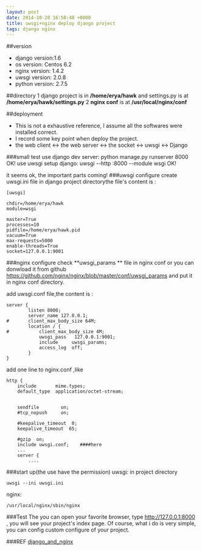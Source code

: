 ```yaml
---
layout: post
date: 2014-10-28 16:58:48 +0800
title: uwsgi+nginx deploy django project
tags: django nginx
---
```


##version
* django version:1.6
* os version: Centos 6.2
* nginx version: 1.4.2
* uwsgi version: 2.0.8
* python version: 2.7.5

##directory
1 django project is in **/home/erya/hawk** and settings.py is at **/home/erya/hawk/settings.py**
2  **nginx conf** is at  **/usr/local/nginx/conf**

##deployment
* This is not a exhaustive reference, I assume all the softwares were installed correct.
* I record some key point when deploy the project.
* the web client <-> the web server <-> the socket <-> uwsgi <-> Django

###small test
use django dev server:   python manage.py runserver 8000   OK!
use uwsgi setup django:  uwsgi --http :8000 --module wsgi    OK!

it seems ok, the important parts coming!
###uwsgi configure
create uwsgi.ini file in django project directorythe file's content is :

    [uwsgi]

    chdir=/home/erya/hawk
    module=wsgi

    master=True
    processes=10
    pidfile=/home/erya/hawk.pid
    vacuum=True
    max-requests=5000
    enable-threads=True
    socket=127.0.0.1:9001

###nginx configure
check  **uwsgi_params ** file in nginx conf or you can donwload it from github https://github.com/nginx/nginx/blob/master/conf/uwsgi_params
and put it in nginx conf directory.

add uwsgi.conf file,the content is :

    server {
            listen 8000;
            server_name 127.0.0.1;
    #       client_max_body_size 64M;
            location / {
    #           client_max_body_size 4M;
                uwsgi_pass   127.0.0.1:9001;
                include     uwsgi_params;
                access_log  off;
            }
    }

add one line to nginx.conf ,like

    http {
        include       mime.types;
        default_type  application/octet-stream;


        sendfile        on;
        #tcp_nopush     on;

        #keepalive_timeout  0;
        keepalive_timeout  65;

        #gzip  on;
        include uwsgi.conf;    ####here
        ...
        server {
            ....

###start up(the use have the permission)
uwsgi: in project directory

    uwsgi --ini uwsgi.ini

nginx:

    /usr/local/nginx/sbin/nginx

###Test
The you can open your favorite browser, type http://127.0.0.1:8000 , you will see your project's index page.
Of course, what i do is very simple, you can config custom configure of your project.

###REF
[django_and_nginx](http://uwsgi-docs.readthedocs.org/en/latest/tutorials/Django_and_nginx.html)
